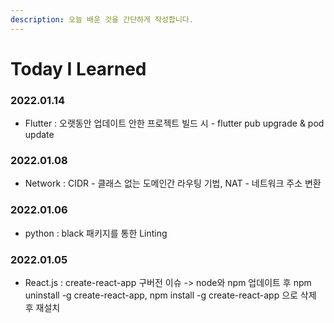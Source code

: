 ```yaml
---
description: 오늘 배운 것을 간단하게 작성합니다.
---
```


# Today I Learned

### 2022.01.14

* Flutter : 오랫동안 업데이트 안한 프로젝트 빌드 시 - flutter pub upgrade & pod update

### 2022.01.08

* Network : CIDR - 클래스 없는 도메인간 라우팅 기법, NAT - 네트워크 주소 변환

### 2022.01.06

* python : black 패키지를 통한 Linting

### 2022.01.05

* React.js : create-react-app 구버전 이슈 -> node와 npm 업데이트 후 npm uninstall -g create-react-app, npm install -g create-react-app 으로 삭제 후 재설치
